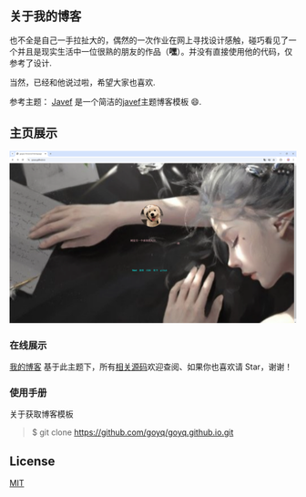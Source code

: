 ## 关于我的博客

也不全是自己一手拉扯大的，偶然的一次作业在网上寻找设计感触，碰巧看见了一个并且是现实生活中一位很熟的朋友的作品（__嘿__）。并没有直接使用他的代码，仅参考了设计.

当然，已经和他说过啦，希望大家也喜欢.

参考主题：
[Javef](https://github.com/Jave) 是一个简洁的[javef](https://javef.github.io)主题博客模板 😄.

## 主页展示
![image](https://github.com/goyq/goyq.github.io/blob/main/images/00.png)

### 在线展示
 [我的博客](https://goyq.github.io) 基于此主题下，所有[相关源码](https://github.com/goyq/goyq.github.io)欢迎查阅、如果你也喜欢请 Star，谢谢！

### 使用手册

关于获取博客模板

> $ git clone https://github.com/goyq/goyq.github.io.git

## License

[MIT](LICENSE)
